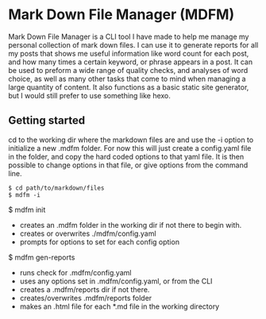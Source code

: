 # Mark Down File Manager (MDFM)

Mark Down File Manager is a CLI tool I have made to help me manage my personal collection of mark down files. I can use it to generate reports for all my posts that shows me useful information like word count for each post, and how many times a certain keyword, or phrase appears in a post. It can be used to preform a wide range of quality checks, and analyses of word choice, as well as many other tasks that come to mind when managing a large quantity of content. It also functions as a basic static site generator, but I would still prefer to use something like hexo.

## Getting started

cd to the working dir where the markdown files are and use the -i option to initialize a new .mdfm folder. For now this will just create a config.yaml file in the folder, and copy the hard coded options to that yaml file. It is then possible to change options in that file, or give options from the command line.

```
$ cd path/to/markdown/files
$ mdfm -i
```


$ mdfm init

* creates an .mdfm folder in the working dir if not there to begin with.
* creates or overwrites ./mdfm/config.yaml
* prompts for options to set for each config option

$ mdfm gen-reports

* runs check for .mdfm/config.yaml
* uses any options set in .mdfm/config.yaml, or from the CLI
* creates a .mdfm/reports dir if not there.
* creates/overwrites .mdfm/reports folder
* makes an .html file for each *.md file in the working directory